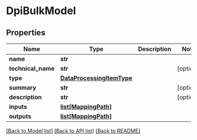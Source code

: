 # DpiBulkModel

## Properties
Name | Type | Description | Notes
------------ | ------------- | ------------- | -------------
**name** | **str** |  | 
**technical_name** | **str** |  | [optional] 
**type** | [**DataProcessingItemType**](DataProcessingItemType.md) |  | 
**summary** | **str** |  | [optional] 
**description** | **str** |  | [optional] 
**inputs** | [**list[MappingPath]**](MappingPath.md) |  | 
**outputs** | [**list[MappingPath]**](MappingPath.md) |  | 

[[Back to Model list]](../README.md#documentation-for-models) [[Back to API list]](../README.md#documentation-for-api-endpoints) [[Back to README]](../README.md)

